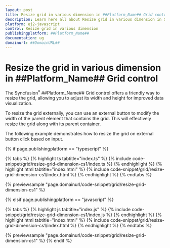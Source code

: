 ```yaml
---
layout: post
title: Resize grid in various dimension in ##Platform_Name## Grid control | Syncfusion
description: Learn here all about Resize grid in various dimension in Syncfusion ##Platform_Name## Grid control of Syncfusion Essential JS 2 and more.
platform: ej2-javascript
control: Resize grid in various dimension 
publishingplatform: ##Platform_Name##
documentation: ug
domainurl: ##DomainURL##
---
```


# Resize the grid in various dimension in ##Platform_Name## Grid control

The Syncfusion<sup style="font-size:70%">&reg;</sup> ##Platform_Name## Grid control offers a friendly way to resize the grid, allowing you to adjust its width and height for improved data visualization.

To resize the grid externally, you can use an external button to modify the width of the parent element that contains the grid. This will effectively resize the grid along with its parent container.

The following example demonstrates how to resize the grid on external button click based on input.

{% if page.publishingplatform == "typescript" %}

 {% tabs %}
{% highlight ts tabtitle="index.ts" %}
{% include code-snippet/grid/resize-grid-dimension-cs1/index.ts %}
{% endhighlight %}
{% highlight html tabtitle="index.html" %}
{% include code-snippet/grid/resize-grid-dimension-cs1/index.html %}
{% endhighlight %}
{% endtabs %}
        
{% previewsample "page.domainurl/code-snippet/grid/resize-grid-dimension-cs1" %}

{% elsif page.publishingplatform == "javascript" %}

{% tabs %}
{% highlight js tabtitle="index.js" %}
{% include code-snippet/grid/resize-grid-dimension-cs1/index.js %}
{% endhighlight %}
{% highlight html tabtitle="index.html" %}
{% include code-snippet/grid/resize-grid-dimension-cs1/index.html %}
{% endhighlight %}
{% endtabs %}

{% previewsample "page.domainurl/code-snippet/grid/resize-grid-dimension-cs1" %}
{% endif %}